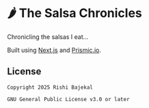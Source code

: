 # 🌶️ The Salsa Chronicles

Chronicling the salsas I eat...

Built using [Next.js](https://nextjs.org/) and [Prismic.io](https://prismic.io/).

## License

```
Copyright 2025 Rishi Bajekal

GNU General Public License v3.0 or later
```
